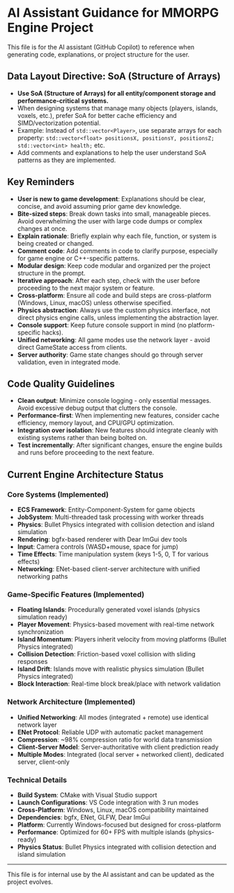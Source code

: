 # AI Assistant Guidance for MMORPG Engine Project

This file is for the AI assistant (GitHub Copilot) to reference when generating code, explanations, or project structure for the user.


## Data Layout Directive: SoA (Structure of Arrays)

- **Use SoA (Structure of Arrays) for all entity/component storage and performance-critical systems.**
- When designing systems that manage many objects (players, islands, voxels, etc.), prefer SoA for better cache efficiency and SIMD/vectorization potential.
- Example: Instead of `std::vector<Player>`, use separate arrays for each property: `std::vector<float> positionsX, positionsY, positionsZ; std::vector<int> health;` etc.
- Add comments and explanations to help the user understand SoA patterns as they are implemented.

## Key Reminders

- **User is new to game development**: Explanations should be clear, concise, and avoid assuming prior game dev knowledge.
- **Bite-sized steps**: Break down tasks into small, manageable pieces. Avoid overwhelming the user with large code dumps or complex changes at once.
- **Explain rationale**: Briefly explain why each file, function, or system is being created or changed.
- **Comment code**: Add comments in code to clarify purpose, especially for game engine or C++-specific patterns.
- **Modular design**: Keep code modular and organized per the project structure in the prompt.
- **Iterative approach**: After each step, check with the user before proceeding to the next major system or feature.
- **Cross-platform**: Ensure all code and build steps are cross-platform (Windows, Linux, macOS) unless otherwise specified.
- **Physics abstraction**: Always use the custom physics interface, not direct physics engine calls, unless implementing the abstraction layer.
- **Console support**: Keep future console support in mind (no platform-specific hacks).
- **Unified networking**: All game modes use the network layer - avoid direct GameState access from clients.
- **Server authority**: Game state changes should go through server validation, even in integrated mode.

## Code Quality Guidelines

- **Clean output**: Minimize console logging - only essential messages. Avoid excessive debug output that clutters the console.
- **Performance-first**: When implementing new features, consider cache efficiency, memory layout, and CPU/GPU optimization.
- **Integration over isolation**: New features should integrate cleanly with existing systems rather than being bolted on.
- **Test incrementally**: After significant changes, ensure the engine builds and runs before proceeding to the next feature.

## Current Engine Architecture Status

### Core Systems (Implemented)
- **ECS Framework**: Entity-Component-System for game objects
- **JobSystem**: Multi-threaded task processing with worker threads
- **Physics**: Bullet Physics integrated with collision detection and island simulation
- **Rendering**: bgfx-based renderer with Dear ImGui dev tools
- **Input**: Camera controls (WASD+mouse, space for jump)
- **Time Effects**: Time manipulation system (keys 1-5, 0, T for various effects)
- **Networking**: ENet-based client-server architecture with unified networking paths

### Game-Specific Features (Implemented)
- **Floating Islands**: Procedurally generated voxel islands (physics simulation ready)
- **Player Movement**: Physics-based movement with real-time network synchronization
- **Island Momentum**: Players inherit velocity from moving platforms (Bullet Physics integrated)
- **Collision Detection**: Friction-based voxel collision with sliding responses
- **Island Drift**: Islands move with realistic physics simulation (Bullet Physics integrated)
- **Block Interaction**: Real-time block break/place with network validation

### Network Architecture (Implemented)
- **Unified Networking**: All modes (integrated + remote) use identical network layer
- **ENet Protocol**: Reliable UDP with automatic packet management
- **Compression**: ~98% compression ratio for world data transmission
- **Client-Server Model**: Server-authoritative with client prediction ready
- **Multiple Modes**: Integrated (local server + networked client), dedicated server, client-only

### Technical Details
- **Build System**: CMake with Visual Studio support
- **Launch Configurations**: VS Code integration with 3 run modes
- **Cross-Platform**: Windows, Linux, macOS compatibility maintained
- **Dependencies**: bgfx, ENet, GLFW, Dear ImGui
- **Platform**: Currently Windows-focused but designed for cross-platform
- **Performance**: Optimized for 60+ FPS with multiple islands (physics-ready)
- **Physics Status**: Bullet Physics integrated with collision detection and island simulation

---

This file is for internal use by the AI assistant and can be updated as the project evolves.
